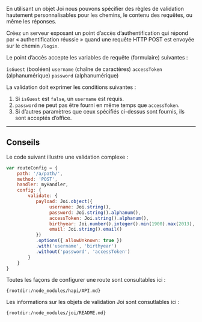En utilisant un objet Joi nous pouvons spécifier des règles de validation
hautement personnalisables pour les chemins, le contenu des requêtes, ou même
les réponses.

Créez un serveur exposant un point d’accès d’authentification qui répond par
« authentification réussie » quand une requête HTTP POST est envoyée sur
le chemin `/login`.

Le point d’accès accepte les variables de requête (formulaire) suivantes :

```isGuest```       (booléen)
```username```      (chaîne de caractères)
```accessToken```   (alphanumérique)
```password```      (alphanumérique)

La validation doit exprimer les conditions suivantes :

1) Si `isGuest` est `false`, un `username` est requis.
2) `password` ne peut pas être fourni en même temps que `accessToken`.
3) Si d’autres paramètres que ceux spécifiés ci-dessus sont fournis, ils sont
   acceptés d’office.

-----------------------------------------------------------------

## Conseils

Le code suivant illustre une validation complexe :

```js
var routeConfig = {
    path: '/a/path/',
    method: 'POST',
    handler: myHandler,
    config: {
        validate: {
           payload: Joi.object({
                username: Joi.string(),
                password: Joi.string().alphanum(),
                accessToken: Joi.string().alphanum(),
                birthyear: Joi.number().integer().min(1900).max(2013),
                email: Joi.string().email()
           })
           .options({ allowUnknown: true })
           .with('username', 'birthyear')
           .without('password', 'accessToken')
        }
    }
}
```

Toutes les façons de configurer une route sont consultables ici :

    {rootdir:/node_modules/hapi/API.md}

Les informations sur les objets de validation Joi sont consutlables ici :

    {rootdir:/node_modules/joi/README.md}
